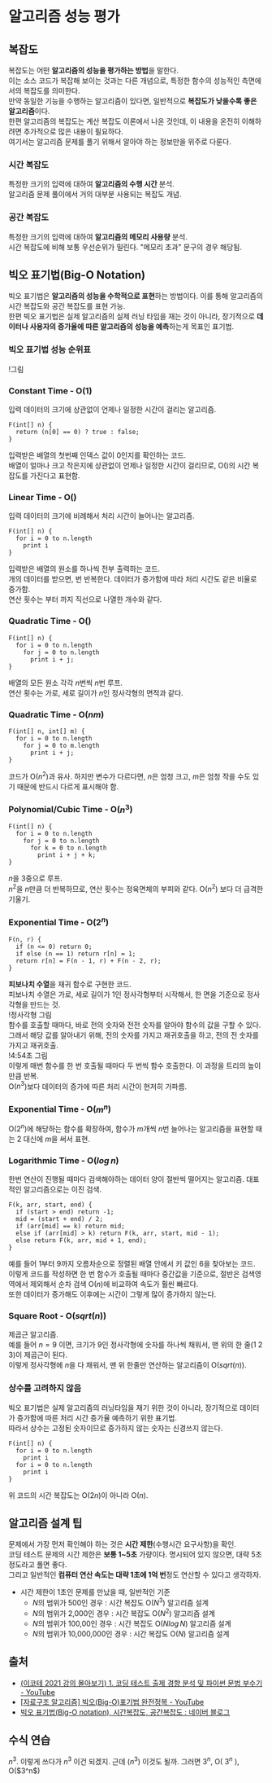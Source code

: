 # 알고리즘 성능 평가

## 복잡도

복잡도는 어떤 **알고리즘의 성능을 평가하는 방법**을 말한다.  
이는 소스 코드가 복잡해 보이는 것과는 다른 개념으로, 특정한 함수의 성능적인 측면에서의 복잡도를 의미한다.  
만약 동일한 기능을 수행하는 알고리즘이 있다면, 일반적으로 **복잡도가 낮을수록 좋은 알고리즘**이다.  
한편 알고리즘의 복잡도는 계산 복잡도 이론에서 나온 것인데, 이 내용을 온전히 이해하려면 추가적으로 많은 내용이 필요하다.  
여기서는 알고리즘 문제를 풀기 위해서 알아야 하는 정보만을 위주로 다룬다.

### 시간 복잡도

특정한 크기의 입력에 대하여 **알고리즘의 수행 시간** 분석.  
알고리즘 문제 풀이에서 거의 대부분 사용되는 복잡도 개념.

### 공간 복잡도

특정한 크기의 입력에 대하여 **알고리즘의 메모리 사용량** 분석.  
시간 복잡도에 비해 보통 우선순위가 밀린다. "메모리 초과" 문구의 경우 해당됨.

## 빅오 표기법(Big-O Notation)

빅오 표기법은 **알고리즘의 성능을 수학적으로 표현**하는 방법이다. 이를 통해 알고리즘의 시간 복잡도와 공간 복잡도를 표현 가능.  
한편 빅오 표기법은 실제 알고리즘의 실제 러닝 타임을 재는 것이 아니라, 장기적으로 **데이터나 사용자의 증가율에 따른 알고리즘의 성능을 예측**하는게 목표인 표기법.

### 빅오 표기법 성능 순위표

!그림

### Constant Time - O($1$)

입력 데이터의 크기에 상관없이 언제나 일정한 시간이 걸리는 알고리즘.

```
F(int[] n) {
  return (n[0] == 0) ? true : false;
}
```

입력받은 배열의 첫번째 인덱스 값이 0인지를 확인하는 코드.  
배열이 얼마나 크고 작은지에 상관없이 언제나 일정한 시간이 걸리므로, O(<math>1</math>)의 시간 복잡도를 가진다고 표현함.

### Linear Time - O(<math>n</math>)

입력 데이터의 크기에 비례해서 처리 시간이 늘어나는 알고리즘.

```
F(int[] n) {
  for i = 0 to n.length
    print i 
}
```

입력받은 배열의 원소를 하나씩 전부 출력하는 코드.  
<math>n</math>개의 데이터를 받으면, <math>n</math>번 반복한다. 데이터가 증가함에 따라 처리 시간도 같은 비율로 증가함.  
연산 횟수는 <math>1</math>부터 <math>n</math>까지 직선으로 나열한 개수와 같다.

### Quadratic Time - O(<math>n^2</math>)

```
F(int[] n) {
  for i = 0 to n.length
    for j = 0 to n.length
      print i + j;
}
```

배열의 모든 원소 각각 $n$번씩 $n$번 루프.  
연산 횟수는 가로, 세로 길이가 $n$인 정사각형의 면적과 같다.

### Quadratic Time - O($nm$)

```
F(int[] n, int[] m) {
  for i = 0 to n.length
    for j = 0 to m.length
      print i + j;
}
```

코드가 O($n^2$)과 유사. 하지만 변수가 다르다면, $n$은 엄청 크고, $m$은 엄청 작을 수도 있기 때문에 반드시 다르게 표시해야 함.

### Polynomial/Cubic Time - O($n^3$)

```
F(int[] n) {
  for i = 0 to n.length
    for j = 0 to n.length
      for k = 0 to n.length
        print i + j + k;
}
```

$n$을 3중으로 루프.  
$n^2$을 $n$만큼 더 반복하므로, 연산 횟수는 정육면체의 부피와 같다. O($n^2$) 보다 더 급격한 기울기.

### Exponential Time - O($2^n$)

```
F(n, r) {
  if (n <= 0) return 0;
  if else (n == 1) return r[n] = 1;
  return r[n] = F(n - 1, r) + F(n - 2, r);
}
```

**피보나치 수열**을 재귀 함수로 구현한 코드.  
피보나치 수열은 가로, 세로 길이가 $1$인 정사각형부터 시작해서, 한 면을 기준으로 정사각형을 만드는 것.  
!정사각형 그림  
함수를 호출할 때마다, 바로 전의 숫자와 전전 숫자를 알아야 함수의 값을 구할 수 있다. 그래서 해당 값를 알아내기 위해, 전의 숫자를 가지고 재귀호출을 하고, 전의 전 숫자를 가지고 재귀호출.  
!4:54초 그림  
이렇게 매번 함수를 한 번 호출될 때마다 두 번씩 함수 호출한다. 이 과정을 트리의 높이만큼 반복.  
O($n^3$)보다 데이터의 증가에 따른 처리 시간이 현저히 가파름.

### Exponential Time - O($m^n$)

O($2^n$)에 해당하는 함수를 확장하여, 함수가 $m$개씩 $n$번 늘어나는 알고리즘을 표현할 때는 $2$ 대신에 $m$을 써서 표현.

### Logarithmic Time - O($log\,n$)

한번 연산이 진행될 때마다 검색해야하는 데이터 양이 절반씩 떨어지는 알고리즘. 대표적인 알고리즘으로는 이진 검색.

```
F(k, arr, start, end) {
  if (start > end) return -1;
  mid = (start + end) / 2;
  if (arr[mid] == k) return mid;
  else if (arr[mid] > k) return F(k, arr, start, mid - 1);
  else return F(k, arr, mid + 1, end);
}
```

예를 들어 1부터 9까지 오름차순으로 정렬된 배열 안에서 키 값인 6을 찾아보는 코드.  
이렇게 코드를 작성하면 한 번 함수가 호출될 때마다 중간값을 기준으로, 절반은 검색영역에서 제외해서 순차 검색 O($n$)에 비교하여 속도가 훨씬 빠르다.  
또한 데이터가 증가해도 이후에는 시간이 그렇게 많이 증가하지 않는다.

### Square Root - O($sqrt(n)$)

제곱근 알고리즘.  
예를 들어 $n = 9$ 이면, 크기가 9인 정사각형에 숫자를 하나씩 채워서, 맨 위의 한 줄(1 2 3)이 제곱근이 된다.  
이렇게 정사각형에 $n$을 다 채워서, 맨 위 한줄만 연산하는 알고리즘이 O($sqrt(n)$).

### 상수를 고려하지 않음

빅오 표기법은 실제 알고리즘의 러닝타임을 재기 위한 것이 아니라, 장기적으로 데이터가 증가함에 따른 처리 시간 증가율 예측하기 위한 표기법.  
따라서 상수는 고정된 숫자이므로 증가하지 않는 숫자는 신경쓰지 않는다.

```
F(int[] n) {
  for i = 0 to n.length
    print i
  for i = 0 to n.length
    print i
}
```

위 코드의 시간 복잡도는 O($2n$)이 아니라 O($n$).

## 알고리즘 설계 팁

문제에서 가장 먼저 확인해야 하는 것은 **시간 제한**(수행시간 요구사항)을 확인.  
코딩 테스트 문제의 시간 제한은 **보통 1~5초** 가량이다. 명시되어 있지 않으면, 대략 5초 정도라고 풀면 좋다.  
그리고 일반적인 **컴퓨터 연산 속도는 대략 1초에 1억 번**정도 연산할 수 있다고 생각하자.

- 시간 제한이 1초인 문제를 만났을 때, 일반적인 기준
    - $N$의 범위가 500인 경우 : 시간 복잡도 O($N^3$) 알고리즘 설계
    - $N$의 범위가 2,000인 경우 : 시간 복잡도 O($N^2$) 알고리즘 설계
    - $N$의 범위가 100,00인 경우 : 시간 복잡도 O($Nlog\,N$) 알고리즘 설계
    - $N$의 범위가 10,000,000인 경우 : 시간 복잡도 O($N$) 알고리즘 설계

## 출처

- [(이코테 2021 강의 몰아보기) 1. 코딩 테스트 출제 경향 분석 및 파이썬 문법 부수기 - YouTube](https://youtu.be/m-9pAwq1o3w)
- [[자료구조 알고리즘] 빅오(Big-O)표기법 완전정복 - YouTube](https://www.youtube.com/watch?v=6Iq5iMCVsXA)
- [빅오 표기법(Big-O notation), 시간복잡도, 공간복잡도 : 네이버 블로그](https://blog.naver.com/PostView.naver?blogId=kks227&logNo=220769859177&categoryNo=299&parentCategoryNo=0&viewDate=&currentPage=13&postListTopCurrentPage=&from=postList&userTopListOpen=true&userTopListCount=5&userTopListManageOpen=false&userTopListCurrentPage=13)

## 수식 연습

$n^3$.
이렇게 쓰다가 $n^3$ 이건 되겠지.
근데 ($n^3$) 이것도 될까.
그러면 $3^n$, O( $3^n$ ), O(\$3^n$\)
